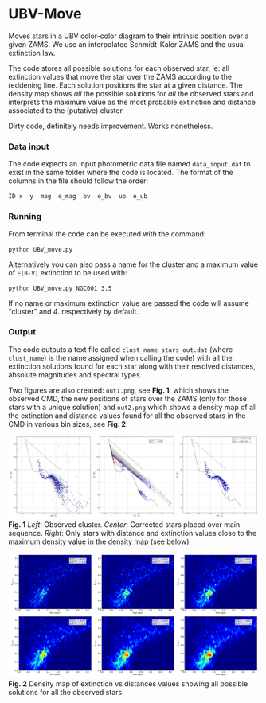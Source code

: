 UBV-Move
=============

Moves stars in a UBV color-color diagram to their intrinsic position over a given ZAMS.
We use an interpolated Schmidt-Kaler ZAMS and the usual extinction law.

The code stores all possible solutions for each observed star, ie: all extinction values
that move the star over the ZAMS according to the reddening line. Each solution positions
the star at a given distance. The density map shows *all* the possible solutions for
*all* the observed stars and interprets the maximum value as the most probable extinction
and distance associated to the (putative) cluster.

Dirty code, definitely needs improvement. Works nonetheless.

### Data input

The code expects an input photometric data file named `data_input.dat` to exist in the
same folder where the code is located. The format of the columns in the file should
follow the order:

    ID x  y  mag  e_mag  bv  e_bv  ub  e_ub

### Running

From terminal the code can be executed with the command:

    python UBV_move.py

Alternatively you can also pass a name for the cluster and a maximum value of `E(B-V)` extinction to be used  with:

    python UBV_move.py NGC001 3.5

If no name or maximum extinction value are passed the code will assume "cluster" and 4.
respectively by default.

### Output

The code outputs a text file called `clust_name_stars_out.dat` (where `clust_name`)
is the name assigned when calling the code) with all the extinction solutions found for each star along with their resolved distances, absolute magnitudes and spectral types.

Two figures are also created: `out1.png`, see **Fig. 1**, which shows the observed CMD, the new positions of stars over the ZAMS (only for those stars with a unique solution) and
`out2.png` which shows a density map of all the extinction and distance values found for
all the observed stars in the CMD in various bin sizes, see **Fig. 2**.

![Output 1](/out1.png "Example first output image")
**Fig. 1** *Left*: Observed cluster. *Center*: Corrected stars placed over main sequence.
*Right*: Only stars with distance and extinction values close to the maximum density
value in the density map (see below)

![Output 2](/out2.png "Example second output image")
**Fig. 2** Density map of extinction vs distances values showing all possible solutions
for all the observed stars.